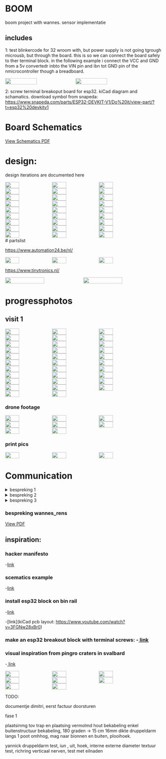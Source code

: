 # BOOM
boom project with wannes. sensor implementatie
## includes
1: test blinkercode for 32 wroom with, but power supply is not going tgrough microusb, but through the board.  this is so we can connect the board safely to ther terminal block. in the following example i connect the VCC and GND from a 5v convertedr inbto the VIN pin and ibn tot GND pin of the nmicrocontroller though a breadboard.



<div style="display: flex; flex-wrap: wrap;">
	<img src="./media/a1.jpeg" width="45%">
	<img src="./media/a2.jpeg" width="45%">
</div>

2: screw terminal breakoput board for esp32. kiCad diagram and schamatics.
    download symbol from snapeda: https://www.snapeda.com/parts/ESP32-DEVKIT-V1/Do%20it/view-part/?t=esp32%20devkitv1


# Board Schematics
[View Schematics PDF](./media/fuse_box_schematic.pdf)




# design:
design iterations are documented here


<div style="display: flex; flex-wrap:wrap">
	<img src="./media/1.png" width="30%">
	<img src="./media/q_1.png" width="30%">
	<img src="./media/q_2.png" width="30%">
	<img src="./media/q_3.png" width="30%">
	<img src="./media/q_4.png" width="30%">
	<img src="./media/q_5.png" width="30%">
	<img src="./media/q_6.png" width="30%">
	<img src="./media/q_7.png" width="30%">
	<img src="./media/q_8.png" width="30%">
	<img src="./media/q_9.png" width="30%">
	<img src="./media/q_10.png" width="30%">
	<img src="./media/q_11.png" width="30%">
	<img src="./media/q_12.png" width="30%">
	<img src="./media/q_13.png" width="30%">
	<img src="./media/q_14.png" width="30%">
	<img src="./media/q_15.png" width="30%">
	<img src="./media/q_16.png" width="30%">
	<img src="./media/q_17.png" width="30%">
	<img src="./media/q_18.png" width="30%">
	<img src="./media/q_19.png" width="30%">
	<img src="./media/q_20.png" width="30%">
	<img src="./media/q_21.png" width="30%">
	<img src="./media/q_22.png" width="30%">
	<img src="./media/q_23.png" width="30%">
	<img src="./media/q_24.png" width="30%">
	<img src="./media/q_25.png" width="30%">
	<img src="./media/q_26.png" width="30%">
</div>
# partslist


https://www.automation24.be/nl/
<div style="display: flex; flex-wrap:wrap">
	<img src="./media/w_1.png" width="30%">
	<img src="./media/w_2.png" width="30%">
	<img src="./media/w_3.png" width="30%">
</div>

https://www.tinytronics.nl/

<div style="display: flex; flex-wrap:wrap">
	<img src="./media/w_4.png" width="50%">
	<img src="./media/w_5.png" width="50%">
</div>


# progressphotos
## visit 1


<div style="display: flex; flex-wrap:wrap">
	<img src="./media/visit_1/IMG_4722.JPG" width="30%">
	<img src="./media/visit_1/IMG_4723.JPG" width="30%">
	<img src="./media/visit_1/IMG_4724.JPG" width="30%">
	<img src="./media/visit_1/IMG_4725.JPG" width="30%">
	<img src="./media/visit_1/IMG_4726.JPG" width="30%">
	<img src="./media/visit_1/IMG_4727.JPG" width="30%">
	<img src="./media/visit_1/IMG_4728.JPG" width="30%">
	<img src="./media/visit_1/IMG_4729.JPG" width="30%">
	<img src="./media/visit_1/IMG_4730.JPG" width="30%">
	<img src="./media/visit_1/IMG_4731.JPG" width="30%">
	<img src="./media/visit_1/IMG_4732.JPG" width="30%">
	<img src="./media/visit_1/IMG_4733.JPG" width="30%">
	<img src="./media/visit_1/IMG_4734.JPG" width="30%">
	<img src="./media/visit_1/IMG_4735.JPG" width="30%">
	<img src="./media/visit_1/IMG_4736.JPG" width="30%">
	<img src="./media/visit_1/IMG_4737.JPG" width="30%">
	<img src="./media/visit_1/IMG_4738.JPG" width="30%">
	<img src="./media/visit_1/IMG_4739.JPG" width="30%">
	<img src="./media/visit_1/IMG_4740.JPG" width="30%">
	<img src="./media/visit_1/IMG_4741.JPG" width="30%">
	<img src="./media/visit_1/IMG_4742.JPG" width="30%">
	<img src="./media/visit_1/IMG_4743.JPG" width="30%">
	<img src="./media/visit_1/IMG_4744.JPG" width="30%">
	<img src="./media/visit_1/IMG_4745.JPG" width="30%">
	<img src="./media/visit_1/IMG_4746.JPG" width="30%">
	<img src="./media/visit_1/IMG_4747.JPG" width="30%">
	<img src="./media/visit_1/IMG_4748.JPG" width="30%">
	<img src="./media/visit_1/IMG_4749.JPG" width="30%">
	<img src="./media/visit_1/IMG_4750.JPG" width="30%">
	<img src="./media/visit_1/IMG_4751.JPG" width="30%">
	<img src="./media/visit_1/IMG_4752.JPG" width="30%">
	<img src="./media/visit_1/IMG_4753.JPG" width="30%">
</div>

### drone footage

<div style="display: flex; flex-wrap:wrap">
	<img src="./media/drone_footage_1/drone_shot_1.jpeg" width="30%">
	<img src="./media/drone_footage_1/drone_shot_2.jpeg" width="30%">
	<img src="./media/drone_footage_1/drone_shot_3.jpeg" width="30%">
	<img src="./media/drone_footage_1/drone_shot_4.jpeg" width="30%">
	<img src="./media/drone_footage_1/drone_shot_5.jpeg" width="30%">
	<img src="./media/drone_footage_1/drone_shot_6.jpeg" width="30%">
	<img src="./media/drone_footage_1/drone_shot_7.jpeg" width="30%">
	<img src="./media/drone_footage_1/drone_shot_8.jpeg" width="30%">
</div>



### print pics

<div style="display: flex; flex-wrap:wrap">
	<img src="./media/print_pics/IMG20240718155106.jpg" width="30%">
	<img src="./media/print_pics/IMG20240718155114.jpg" width="30%">
	<img src="./media/print_pics/IMG20240718155143.jpg" width="30%">
</div>

# Communication



<details>
<summary>  bespreking 1</summary>
veel kiezels, knmikkers in basin voor insecten
volgebadplaats wel 2 cm diepte nodig

oppervlakte maakt ni zoveel ui, afwatering naar allerlei andere plaatsten.

toevoegingen:
shaduw: hout, waartplant en egel compiostvat
bomen kunnen naar elkaar toegroeien, verbinding tussen elkaar

-------------------------

voor nu: waterbasin, en bloempot afmaken voor 13e
in patio, 3meter hoogte

van 3.2m tot 4m

</details>


<details><summary>  bespreking 2 </summary>
wannes:
onderkant te zwaar
meer fragiliteit
chaos particles iets j=hogert gesiuturred
animatie van gesiluleerde vectors
</details>

<details><summary>  bespreking 3 </summary>
ris, zoals ik al schreef in de groep, bedankt voor het harde werk en het tijdig afleveren van een model aan Yannick. Een fysiek schaalmodel gaat alles voor de klant veel tastbaarder maken en mij helpen in het overtuigen 🙏

Wat betreft een offerte/inschatting voor deel 2 zou ik graag een inschatting hebben voor 3 modellen en een inschatting voor 5 modellen. Graag zou ik dit zondag ontvangen

Wat betreft een korte 'groeivideo' lukt het om dit tegen maandag door te sturen ? 

Wat betreft de 'bloempot'-structuur, dit mag van mij gewoon een variatie met andere seed zijn van het huidige model, het is maar dat ik een variatie kan tonen. Graag tegen zondag (?)

Ik stuur je straks een beeld van een tuinimpressie, als je me dan 3 renders vanuit dit oogpunt ( 1x bloempot, 2x waterbassin vanuit een verschillende hoek) met een neutraal licht (liefst al met mat zwart materiaal) kan sturen  dan kan ik een impressie maken van het geheel.

Verder zie ik dat er heel wat meer werk in het geheel is gekropen, dit komt deels omdat ik je niet vanaf het begin van de volledige informatie wist te voorzien, ik vind het dan ook slechts logisch dat ik je hiervoor vergoed, ik dacht aan €1100, laat maar weten of je hiermee akkoord gaat. 

Merci!

</details>






### bespreking wannes_rens
[View PDF](./media/wannes_rens.pdf)



## inspiration:

### hacker manifesto
-[link](https://archive.org/details/pdfy-RtCf3CYEbjKrXgFe/page/n175/mode/2up)

### scematics example
-[link](https://boredomprojects.net/index.php/projects/sensors-for-hems)

### install esp32 block  on bin rail
-[link](https://www.youtube.com/watch?v=UIU_M9MApd0)

-[link](kiCad pcb layout: https://www.youtube.com/watch?v=3FGNw28xBr0)

### make an esp32 breakout block with terminal screws: -[ link](https://www.youtube.com/watch?v=nSP0rKtDYko)

### visual inspiration from pingro craters in svalbard
-[ link](https://www.researchgate.net/figure/The-pingo-and-crater-sites-A-overview-of-the-pingo-site-location-5-in-Fig-1_fig2_329979008)



<div style="display: flex; flex-wrap:wrap">
	<img src="./media/pingo_crater_1.jpg" width=30%">
	<img src="./media/pingo_crater_2.jpg" width=30%">
	<img src="./media/pingo_crater_3.jpg" width=30%">
	<img src="./media/pingo_crater_4.jpg" width=30%">
	<img src="./media/pingo_crater_5.jpg" width=30%">
	<img src="./media/pingo_crater_6.jpg" width=30%"> 
	<img src="./media/pingo_crater_7.jpg" width=30%">
	<img src="./media/pingo_crater_8.jpg" width=30%">
</div>







TODO:


documentje dimitri,
eerst factuur doorsturen

fase 1

plaatsinmg tov trap en plaatsing vermolmd hout 
bekabeling
enkel buitenstructuur
bekabeling, 180 graden -> 15 cm
16mm dikte druppeldarm
langs 1 poot omhhog, mag naar bionnen en buiten, plooihoek.

yannick
druppeldarm test, iun , uit, hoek, interne externe diameter
textuur test, richring verticaal nerven,
test met eilnaden































